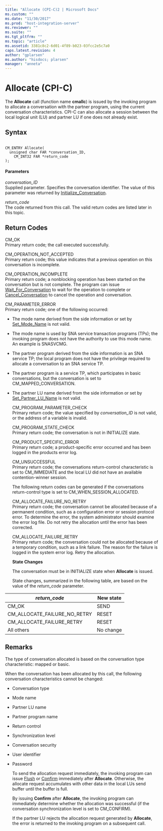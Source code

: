 ```yaml
---
title: "Allocate (CPI-C)2 | Microsoft Docs"
ms.custom: ""
ms.date: "11/30/2017"
ms.prod: "host-integration-server"
ms.reviewer: ""
ms.suite: ""
ms.tgt_pltfrm: ""
ms.topic: "article"
ms.assetid: 3381c8c2-6d01-4f89-b023-03fcc2e5c7a0
caps.latest.revision: 4
author: "gplarsen"
ms.author: "hisdocs; plarsen"
manager: "anneta"
---
```

# Allocate (CPI-C)
The **Allocate** call (function name **cmallc**) is issued by the invoking program to allocate a conversation with the partner program, using the current conversation characteristics. CPI-C can also allocate a session between the local logical unit (LU) and partner LU if one does not already exist.  
  
## Syntax  
  
```  
  
CM_ENTRY Allocate(   
  unsigned char FAR *conversation_ID,    
    CM_INT32 FAR *return_code              
);  
```  
  
#### Parameters  
 *conversation_ID*  
 Supplied parameter. Specifies the conversation identifier. The value of this parameter was returned by [Initialize_Conversation](../core/initialize-conversation-cpi-c-1.md).  
  
 *return_code*  
 The code returned from this call. The valid return codes are listed later in this topic.  
  
## Return Codes  
 CM_OK  
 Primary return code; the call executed successfully.  
  
 CM_OPERATION_NOT_ACCEPTED  
 Primary return code; this value indicates that a previous operation on this conversation is incomplete.  
  
 CM_OPERATION_INCOMPLETE  
 Primary return code; a nonblocking operation has been started on the conversation but is not complete. The program can issue [Wait_For_Conversation](../core/wait-for-conversation-cpi-c-1.md) to wait for the operation to complete or [Cancel_Conversation](../core/cancel-conversation-cpi-c-2.md) to cancel the operation and conversation.  
  
 CM_PARAMETER_ERROR  
 Primary return code; one of the following occurred:  
  
- The mode name derived from the side information or set by [Set_Mode_Name](../core/set-mode-name-cpi-c-2.md) is not valid.  
  
- The mode name is used by SNA service transaction programs (TPs); the invoking program does not have the authority to use this mode name. An example is SNASVCMG.  
  
- The partner program derived from the side information is an SNA service TP; the local program does not have the privilege required to allocate a conversation to an SNA service TP.  
  
- The partner program is a service TP, which participates in basic conversations, but the conversation is set to CM_MAPPED_CONVERSATION.  
  
- The partner LU name derived from the side information or set by [Set_Partner_LU_Name](../core/set-partner-lu-name-cpi-c-2.md) is not valid.  
  
  CM_PROGRAM_PARAMETER_CHECK  
  Primary return code; the value specified by *conversation_ID* is not valid, or the address of a variable is invalid.  
  
  CM_PROGRAM_STATE_CHECK  
  Primary return code; the conversation is not in INITIALIZE state.  
  
  CM_PRODUCT_SPECIFIC_ERROR  
  Primary return code; a product-specific error occurred and has been logged in the products error log.  
  
  CM_UNSUCCESSFUL  
  Primary return code; the conversations return-control characteristic is set to CM_IMMEDIATE and the local LU did not have an available contention-winner session.  
  
  The following return codes can be generated if the conversations return-control type is set to CM_WHEN_SESSION_ALLOCATED.  
  
  CM_ALLOCATE_FAILURE_NO_RETRY  
  Primary return code; the conversation cannot be allocated because of a permanent condition, such as a configuration error or session protocol error. To determine the error, the system administrator should examine the error log file. Do not retry the allocation until the error has been corrected.  
  
  CM_ALLOCATE_FAILURE_RETRY  
  Primary return code; the conversation could not be allocated because of a temporary condition, such as a link failure. The reason for the failure is logged in the system error log. Retry the allocation.  
  
  **State Changes**  
  
  The conversation must be in INITIALIZE state when **Allocate** is issued.  
  
  State changes, summarized in the following table, are based on the value of the *return_code* parameter.  
  
|*return_code*|New state|  
|--------------------|---------------|  
|CM_OK|SEND|  
|CM_ALLOCATE_FAILURE_NO_RETRY|RESET|  
|CM_ALLOCATE_FAILURE_RETRY|RESET|  
|All others|No change|  
  
## Remarks  
 The type of conversation allocated is based on the conversation type characteristic: mapped or basic.  
  
 When the conversation has been allocated by this call, the following conversation characteristics cannot be changed:  
  
- Conversation type  
  
- Mode name  
  
- Partner LU name  
  
- Partner program name  
  
- Return control  
  
- Synchronization level  
  
- Conversation security  
  
- User identifier  
  
- Password  
  
  To send the allocation request immediately, the invoking program can issue [Flush](../core/flush-cpi-c-2.md) or [Confirm](../core/confirm-cpi-c-2.md) immediately after **Allocate**. Otherwise, the allocate request accumulates with other data in the local LUs send buffer until the buffer is full.  
  
  By issuing **Confirm** after **Allocate**, the invoking program can immediately determine whether the allocation was successful (if the conversation synchronization level is set to CM_CONFIRM).  
  
  If the partner LU rejects the allocation request generated by **Allocate**, the error is returned to the invoking program on a subsequent call.
